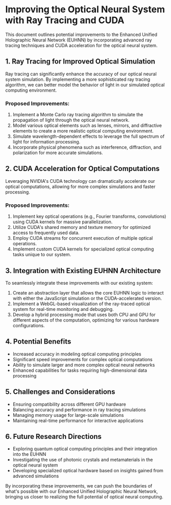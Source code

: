 # Improving the Optical Neural System with Ray Tracing and CUDA

This document outlines potential improvements to the Enhanced Unified Holographic Neural Network (EUHNN) by incorporating advanced ray tracing techniques and CUDA acceleration for the optical neural system.

## 1. Ray Tracing for Improved Optical Simulation

Ray tracing can significantly enhance the accuracy of our optical neural system simulation. By implementing a more sophisticated ray tracing algorithm, we can better model the behavior of light in our simulated optical computing environment.

### Proposed Improvements:

1. Implement a Monte Carlo ray tracing algorithm to simulate the propagation of light through the optical neural network.
2. Model various optical elements such as lenses, mirrors, and diffractive elements to create a more realistic optical computing environment.
3. Simulate wavelength-dependent effects to leverage the full spectrum of light for information processing.
4. Incorporate physical phenomena such as interference, diffraction, and polarization for more accurate simulations.

## 2. CUDA Acceleration for Optical Computations

Leveraging NVIDIA's CUDA technology can dramatically accelerate our optical computations, allowing for more complex simulations and faster processing.

### Proposed Improvements:

1. Implement key optical operations (e.g., Fourier transforms, convolutions) using CUDA kernels for massive parallelization.
2. Utilize CUDA's shared memory and texture memory for optimized access to frequently used data.
3. Employ CUDA streams for concurrent execution of multiple optical operations.
4. Implement custom CUDA kernels for specialized optical computing tasks unique to our system.

## 3. Integration with Existing EUHNN Architecture

To seamlessly integrate these improvements with our existing system:

1. Create an abstraction layer that allows the core EUHNN logic to interact with either the JavaScript simulation or the CUDA-accelerated version.
2. Implement a WebGL-based visualization of the ray-traced optical system for real-time monitoring and debugging.
3. Develop a hybrid processing mode that uses both CPU and GPU for different aspects of the computation, optimizing for various hardware configurations.

## 4. Potential Benefits

- Increased accuracy in modeling optical computing principles
- Significant speed improvements for complex optical computations
- Ability to simulate larger and more complex optical neural networks
- Enhanced capabilities for tasks requiring high-dimensional data processing

## 5. Challenges and Considerations

- Ensuring compatibility across different GPU hardware
- Balancing accuracy and performance in ray tracing simulations
- Managing memory usage for large-scale simulations
- Maintaining real-time performance for interactive applications

## 6. Future Research Directions

- Exploring quantum optical computing principles and their integration into the EUHNN
- Investigating the use of photonic crystals and metamaterials in the optical neural system
- Developing specialized optical hardware based on insights gained from advanced simulations

By incorporating these improvements, we can push the boundaries of what's possible with our Enhanced Unified Holographic Neural Network, bringing us closer to realizing the full potential of optical neural computing.